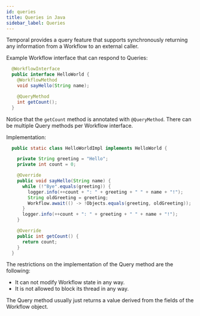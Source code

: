 ```yaml
---
id: queries
title: Queries in Java
sidebar_label: Queries
---
```


Temporal provides a query feature that supports synchronously returning any information from a Workflow to an external caller.

Example Workflow interface that can respond to Queries:

```java
  @WorkflowInterface
  public interface HelloWorld {
    @WorkflowMethod
    void sayHello(String name);

    @QueryMethod
    int getCount();
  }
```

Notice that the `getCount` method is annotated with `@QueryMethod`.
There can be multiple Query methods per Workflow interface.

Implementation:

```java
  public static class HelloWorldImpl implements HelloWorld {

    private String greeting = "Hello";
    private int count = 0;

    @Override
    public void sayHello(String name) {
      while (!"Bye".equals(greeting)) {
        logger.info(++count + ": " + greeting + " " + name + "!");
        String oldGreeting = greeting;
        Workflow.await(() -> !Objects.equals(greeting, oldGreeting));
      }
      logger.info(++count + ": " + greeting + " " + name + "!");
    }

    @Override
    public int getCount() {
      return count;
    }
  }
```

The restrictions on the implementation of the Query method are the following:

- It can not modify Workflow state in any way.
- It is not allowed to block its thread in any way.

The Query method usually just returns a value derived from the fields of the Workflow object.
